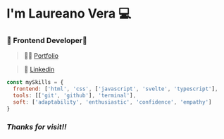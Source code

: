 # I'm **Laureano Vera** 💻
### 📘 Frontend Developer👾

> 👨‍💻 [Portfolio](https://laureanovera.netlify.app/ "Look my work")  

> 👔 [Linkedin](https://www.linkedin.com/in/laureano-vera-320086204/ "Project?")  

``` javascript
const mySkills = {
  frontend: ['html', 'css', ['javascript', 'svelte', 'typescript'],
  tools: [['git', 'github'], 'terminal'],
  soft: ['adaptability', 'enthusiastic', 'confidence', 'empathy']
}
```


### *Thanks for visit‼*
